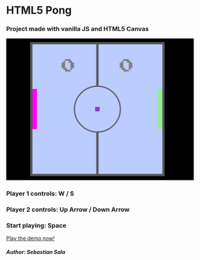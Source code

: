 # HTML5 Pong

<h3>Project made with vanilla JS and HTML5 Canvas</h3>

![HTML5 Pong image](extra/html5-pong.png)

### Player 1 controls: W / S
### Player 2 controls: Up Arrow / Down Arrow
### Start playing: Space


[Play the demo now!](https://sebastiansala.github.io/HTML5-Pong-Page)

<h5>Author: Sebastian Sala</h5>
